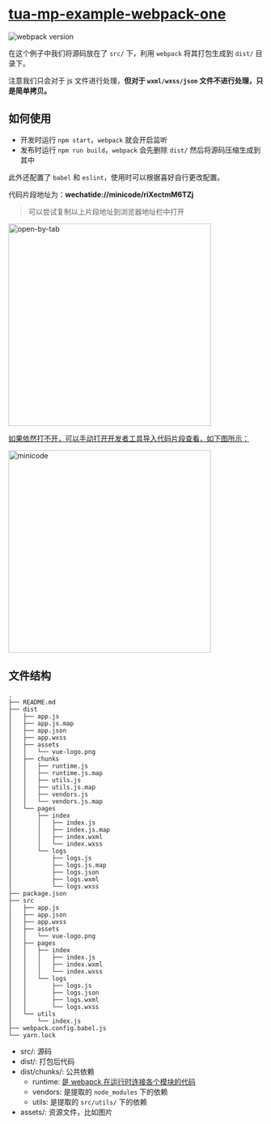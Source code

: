 # [tua-mp-example-webpack-one](https://github.com/tuateam/tua-mp/tree/master/examples/webpack-one)

![webpack version](https://img.shields.io/badge/webpack-%5E4.8.1-green.svg)

在这个例子中我们将源码放在了 `src/` 下，利用 `webpack` 将其打包生成到 `dist/` 目录下。

注意我们只会对于 js 文件进行处理，**但对于 `wxml/wxss/json` 文件不进行处理，只是简单拷贝。**

## 如何使用
* 开发时运行 `npm start`，`webpack` 就会开启监听
* 发布时运行 `npm run build`，`webpack` 会先删除 `dist/` 然后将源码压缩生成到其中

此外还配置了 `babel` 和 `eslint`，使用时可以根据喜好自行更改配置。

代码片段地址为：**wechatide://minicode/riXectmM6TZj**

> 可以尝试复制以上片段地址到浏览器地址栏中打开

<image src="../../doc/imgs/open-by-tab.png" width="400" alt="open-by-tab" />

[如果依然打不开，可以手动打开开发者工具导入代码片段查看，如下图所示：](https://developers.weixin.qq.com/miniprogram/dev/devtools/minicode.html)

<image src="../../doc/imgs/minicode.png" width="400" alt="minicode" />

## 文件结构

```
.
├── README.md
├── dist
│   ├── app.js
│   ├── app.js.map
│   ├── app.json
│   ├── app.wxss
│   ├── assets
│   │   └── vue-logo.png
│   ├── chunks
│   │   ├── runtime.js
│   │   ├── runtime.js.map
│   │   ├── utils.js
│   │   ├── utils.js.map
│   │   ├── vendors.js
│   │   └── vendors.js.map
│   └── pages
│       ├── index
│       │   ├── index.js
│       │   ├── index.js.map
│       │   ├── index.wxml
│       │   └── index.wxss
│       └── logs
│           ├── logs.js
│           ├── logs.js.map
│           ├── logs.json
│           ├── logs.wxml
│           └── logs.wxss
├── package.json
├── src
│   ├── app.js
│   ├── app.json
│   ├── app.wxss
│   ├── assets
│   │   └── vue-logo.png
│   ├── pages
│   │   ├── index
│   │   │   ├── index.js
│   │   │   ├── index.wxml
│   │   │   └── index.wxss
│   │   └── logs
│   │       ├── logs.js
│   │       ├── logs.json
│   │       ├── logs.wxml
│   │       └── logs.wxss
│   └── utils
│       └── index.js
├── webpack.config.babel.js
└── yarn.lock
```

* src/: 源码
* dist/: 打包后代码
* dist/chunks/: 公共依赖
    * runtime: [是 webapck 在运行时连接各个模块的代码](https://doc.webpack-china.org/concepts/manifest/#runtime)
    * vendors: 是提取的 `node_modules` 下的依赖
    * utils: 是提取的 `src/utils/` 下的依赖
* assets/: 资源文件，比如图片
